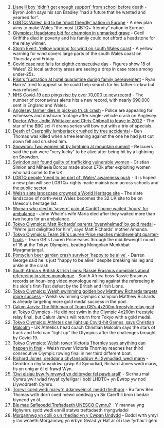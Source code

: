 1. [Llanelli boy 'didn't get enough support' from school before death](https://www.bbc.co.uk/news/uk-wales-58011859) - Byron John says his son Bradley "had a future that he wanted and yearned for".
2. [LGBTQ: Wales' bid to be 'most friendly' nation in Europe](https://www.bbc.co.uk/news/uk-wales-57986732) - A new plan aims to make Wales "the most LGBTQ+ friendly" nation in Europe.
3. [Olympics: Headstone bid for champion in unmarked grave](https://www.bbc.co.uk/news/uk-wales-58008948) - Cecil Griffiths died in poverty and his family could not afford a headstone for the relay winner.
4. [Storm Evert: Yellow warning for wind on south Wales coast](https://www.bbc.co.uk/news/uk-wales-58011880) - A yellow warning for wind covers large parts of the south Wales coast on Thursday and Friday.
5. [Covid case rate falls for eighth consecutive day](https://www.bbc.co.uk/news/uk-wales-58009193) - Figures show 18 of Wales' 22 local authority areas are seeing a drop in case rates among under-25s.
6. [Pilot's frustration at hotel quarantine during family bereavement](https://www.bbc.co.uk/news/uk-england-58011922) - Ryan Harris' tried to appeal so he could help search for his father-in-law but was refused.
7. [NHS Covid-19 app pings rise by over 70,000 to new record](https://www.bbc.co.uk/news/technology-57970603) - The number of coronavirus alerts hits a new record, with nearly 690,000 sent in England and Wales.
8. [Anglesey farmer dies in pick-up truck crash](https://www.bbc.co.uk/news/uk-wales-58011879) - Police are appealing for witnesses and dashcam footage after single-vehicle crash on Anglesey.
9. [Doctor Who: Jodie Whittaker and Chris Chibnall to leave in 2022](https://www.bbc.co.uk/news/entertainment-arts-57940451) - The star of the BBC sci-fi drama series will bow out with a trio of specials.
10. [Death of Caerphilly lumberjack crushed by tree accidental](https://www.bbc.co.uk/news/uk-wales-58009263) - Ben Thomas was killed when a tree leaning against the one he had just cut down fell and crushed him.
11. [Snowdon: Two women hit by lightning at mountain summit](https://www.bbc.co.uk/news/uk-wales-57999183) - Rescuers said the pair were "very lucky" to be alive after being hit by a lightning on Snowdon.
12. [Swindon pair found guilty of trafficking vulnerable women](https://www.bbc.co.uk/news/uk-england-wiltshire-58015900) - Cristian Simion and Mihaela Borcos made about £70k after exploiting women who had come to the UK.
13. [LGBTQ people 'need to be part of' Wales' awareness push](https://www.bbc.co.uk/news/uk-wales-58001743) - It is hoped a new plan will see LGBTQ+ rights made mainstream across schools and the public sector.
14. [Welsh slate landscape crowned a World Heritage site](https://www.bbc.co.uk/news/uk-wales-58007018) - The slate landscape of north-west Wales becomes the 32 UK site to be on Unesco's heritage list.
15. [Woman who died in 'severe' pain at Cardiff home waited 'hours' for ambulance](https://www.bbc.co.uk/news/uk-wales-58006259) - John Whale's wife Maria died after they waited more than two hours for an ambulance.
16. [Tokyo Olympics: Matt Richards’ parents ‘overwhelmed’ by gold medal](https://www.bbc.co.uk/news/uk-wales-57999903) - "We're just delighted for him", says Matt Richards' mother Amanda.
17. [Tokyo Olympics: Team GB's Lauren Price reaches middleweight quarter-finals](https://www.bbc.co.uk/sport/av/olympics/57994254) - Team GB's Lauren Price eases through the middleweight round of 16 at the Tokyo Olympics, beating Mongolian Munkhbat Myagmarjargal.
18. [Pontyclun beer garden crash survivor 'happy to be alive'](https://www.bbc.co.uk/news/uk-wales-57992208) - Darren George said he is just "happy to be alive" despite breaking his leg and ankle in the crash.
19. [South Africa v British & Irish Lions: Rassie Erasmus complains about refereeing in video monologue](https://www.bbc.co.uk/sport/rugby-union/58012090) - South Africa boss Rassie Erasmus records an hour-long video monologue railing against the refereeing in his side's first-Test defeat by the British and Irish Lions.
20. [Tokyo Olympics: Welsh swimming golden boy Matthew Richards targets more success](https://www.bbc.co.uk/sport/av/olympics/58011008) - Welsh swimming Olympic champion Matthew Richards is already targeting more gold medal success in the pool.
21. [Calum Jarvis: The fifth man of Team GB's 4x200m freestyle relay gold at Tokyo Olympics](https://www.bbc.co.uk/sport/olympics/58012510) - He did not swim in the Olympic 4x200m freestyle relay final, but Calum Jarvis will return from Tokyo with a gold medal.
22. [Tokyo Olympics: Athletes can light up Covid-hit Games, says Christian Malcolm](https://www.bbc.co.uk/sport/olympics/57983062) - UK Athletics head coach Christian Malcolm says the stars of track and field can "light up" the Olympics after the challenges brought by Covid-19.
23. [Tokyo Olympics: Welsh rower Victoria Thornley says anything can happen in final](https://www.bbc.co.uk/sport/av/wales/58008425) - Welsh rower Victoria Thornley reaches her third consecutive Olympic rowing final in her third different boat.
24. [Richard Jones, cerddor a chyfansoddwr Ail Symudiad, wedi marw](https://www.bbc.co.uk/newyddion/58005359) - Cerddor a chyfansoddwr grŵp Ail Symudiad, Richard Jones wedi marw, fis yn unig ar ôl ei frawd Wyn.
25. ['Dwi eisiau byw fy mywyd yn ddibryder fel pawb arall'](https://www.bbc.co.uk/newyddion/58005355) - Sicrhau mai Cymru yw'r wlad fwyaf cyfeillgar i bobl LHDTC+ yn Ewrop yw nod Llywodraeth Cymru.
26. [Torrwr coed wedi marw'n ddamweiniol, medd rheithgor](https://www.bbc.co.uk/newyddion/58014569) - Bu farw Ben Thomas wrth dorri coed mewn coedwig yn Sir Caerffili bron i bedair blynedd yn ôl.
27. [Ble mae Safleoedd Treftadaeth UNESCO Cymru?](https://www.bbc.co.uk/newyddion/58011709) - Y mannau yng Nghymru sydd wedi ennill statws treftadaeth rhyngwladol
28. [Morgannwg yn colli o un rhediad yn y Cwpan Undydd](https://www.bbc.co.uk/newyddion/58002068) - Boddi wrth ymyl y lan wnaeth Morgannwg yn erbyn Gwlad yr Hâf ar ôl i law fyrhau'r gêm.
